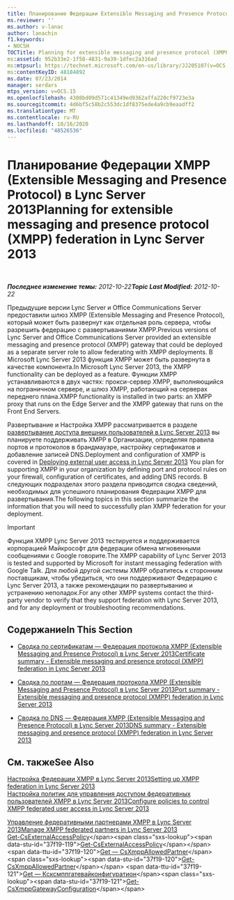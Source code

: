 ```yaml
---
title: Планирование Федерации Extensible Messaging and Presence Protocol (XMPP)
ms.reviewer: ''
ms.author: v-lanac
author: lanachin
f1.keywords:
- NOCSH
TOCTitle: Planning for extensible messaging and presence protocol (XMPP) federation
ms:assetid: 952b33e2-1f58-4831-9a39-1dfec2a316ad
ms:mtpsurl: https://technet.microsoft.com/en-us/library/JJ205107(v=OCS.15)
ms:contentKeyID: 48184892
ms.date: 07/23/2014
manager: serdars
mtps_version: v=OCS.15
ms.openlocfilehash: 4308bd09d571c41349ed9362affa220cf9723e3a
ms.sourcegitcommit: 4d6bf5c58b2c553dc1df8375ede4a9cb9eaadff2
ms.translationtype: MT
ms.contentlocale: ru-RU
ms.lasthandoff: 10/16/2020
ms.locfileid: "48526536"
---
```

# <a name="planning-for-extensible-messaging-and-presence-protocol-xmpp-federation-in-lync-server-2013"></a><span data-ttu-id="37f19-102">Планирование Федерации XMPP (Extensible Messaging and Presence Protocol) в Lync Server 2013</span><span class="sxs-lookup"><span data-stu-id="37f19-102">Planning for extensible messaging and presence protocol (XMPP) federation in Lync Server 2013</span></span>

<div data-xmlns="http://www.w3.org/1999/xhtml">

<div class="topic" data-xmlns="http://www.w3.org/1999/xhtml" data-msxsl="urn:schemas-microsoft-com:xslt" data-cs="https://msdn.microsoft.com/">

<div data-asp="https://msdn2.microsoft.com/asp">



</div>

<div id="mainSection">

<div id="mainBody">

<span> </span>

<span data-ttu-id="37f19-103">_**Последнее изменение темы:** 2012-10-22_</span><span class="sxs-lookup"><span data-stu-id="37f19-103">_**Topic Last Modified:** 2012-10-22_</span></span>

<span data-ttu-id="37f19-104">Предыдущие версии Lync Server и Office Communications Server предоставили шлюз XMPP (Extensible Messaging and Presence Protocol), который может быть развернут как отдельная роль сервера, чтобы разрешить федерацию с развертываниями XMPP.</span><span class="sxs-lookup"><span data-stu-id="37f19-104">Previous versions of Lync Server and Office Communications Server provided an extensible messaging and presence protocol (XMPP) gateway that could be deployed as a separate server role to allow federating with XMPP deployments.</span></span> <span data-ttu-id="37f19-105">В Microsoft Lync Server 2013 функция XMPP может быть развернута в качестве компонента.</span><span class="sxs-lookup"><span data-stu-id="37f19-105">In Microsoft Lync Server 2013, the XMPP functionality can be deployed as a feature.</span></span> <span data-ttu-id="37f19-106">Функции XMPP устанавливаются в двух частях: прокси-сервер XMPP, выполняющийся на пограничном сервере, и шлюз XMPP, работающий на серверах переднего плана.</span><span class="sxs-lookup"><span data-stu-id="37f19-106">XMPP functionality is installed in two parts: an XMPP proxy that runs on the Edge Server and the XMPP gateway that runs on the Front End Servers.</span></span>

<span data-ttu-id="37f19-107">Развертывание и Настройка XMPP рассматривается в разделе [развертывание доступа внешних пользователей в Lync Server 2013](lync-server-2013-deploying-external-user-access.md) вы планируете поддерживать XMPP в Организации, определяя правила портов и протоколов в брандмауэре, настройку сертификатов и добавление записей DNS.</span><span class="sxs-lookup"><span data-stu-id="37f19-107">Deployment and configuration of XMPP is covered in [Deploying external user access in Lync Server 2013](lync-server-2013-deploying-external-user-access.md) You plan for supporting XMPP in your organization by defining port and protocol rules on your firewall, configuration of certificates, and adding DNS records.</span></span> <span data-ttu-id="37f19-108">В следующих подразделах этого раздела приводится сводка сведений, необходимых для успешного планирования Федерации XMPP для развертывания.</span><span class="sxs-lookup"><span data-stu-id="37f19-108">The following topics in this section summarize the information that you will need to successfully plan XMPP federation for your deployment.</span></span>

<div>


> [!IMPORTANT]
> <span data-ttu-id="37f19-109">Функция XMPP Lync Server 2013 тестируется и поддерживается корпорацией Майкрософт для федерации обмена мгновенными сообщениями с Google говорите.</span><span class="sxs-lookup"><span data-stu-id="37f19-109">The XMPP capability of Lync Server 2013 is tested and supported by Microsoft for instant messaging federation with Google Talk.</span></span> <span data-ttu-id="37f19-110">Для любой другой системы XMPP обратитесь к сторонним поставщикам, чтобы убедиться, что они поддерживают Федерацию с Lync Server 2013, а также рекомендации по развертыванию и устранению неполадок.</span><span class="sxs-lookup"><span data-stu-id="37f19-110">For any other XMPP systems contact the third-party vendor to verify that they support federation with Lync Server 2013, and for any deployment or troubleshooting recommendations.</span></span>



</div>

<div>

## <a name="in-this-section"></a><span data-ttu-id="37f19-111">Содержание</span><span class="sxs-lookup"><span data-stu-id="37f19-111">In This Section</span></span>

  - [<span data-ttu-id="37f19-112">Сводка по сертификатам — Федерация протокола XMPP (Extensible Messaging and Presence Protocol) в Lync Server 2013</span><span class="sxs-lookup"><span data-stu-id="37f19-112">Certificate summary - Extensible messaging and presence protocol (XMPP) federation in Lync Server 2013</span></span>](lync-server-2013-certificate-summary-extensible-messaging-and-presence-protocol-xmpp-federation.md)

  - [<span data-ttu-id="37f19-113">Сводка по портам — Федерация протокола XMPP (Extensible Messaging and Presence Protocol) в Lync Server 2013</span><span class="sxs-lookup"><span data-stu-id="37f19-113">Port summary - Extensible messaging and presence protocol (XMPP) federation in Lync Server 2013</span></span>](lync-server-2013-port-summary-extensible-messaging-and-presence-protocol-xmpp-federation.md)

  - [<span data-ttu-id="37f19-114">Сводка по DNS — Федерация XMPP (Extensible Messaging and Presence Protocol) в Lync Server 2013</span><span class="sxs-lookup"><span data-stu-id="37f19-114">DNS summary - Extensible messaging and presence protocol (XMPP) federation in Lync Server 2013</span></span>](lync-server-2013-dns-summary-extensible-messaging-and-presence-protocol-xmpp-federation.md)

</div>

<div>

## <a name="see-also"></a><span data-ttu-id="37f19-115">См. также</span><span class="sxs-lookup"><span data-stu-id="37f19-115">See Also</span></span>


[<span data-ttu-id="37f19-116">Настройка Федерации XMPP в Lync Server 2013</span><span class="sxs-lookup"><span data-stu-id="37f19-116">Setting up XMPP federation in Lync Server 2013</span></span>](lync-server-2013-setting-up-xmpp-federation.md)  
[<span data-ttu-id="37f19-117">Настройка политик для управления доступом федеративных пользователей XMPP в Lync Server 2013</span><span class="sxs-lookup"><span data-stu-id="37f19-117">Configure policies to control XMPP federated user access in Lync Server 2013</span></span>](lync-server-2013-configure-policies-to-control-xmpp-federated-user-access.md)  


[<span data-ttu-id="37f19-118">Управление федеративными партнерами XMPP в Lync Server 2013</span><span class="sxs-lookup"><span data-stu-id="37f19-118">Manage XMPP federated partners in Lync Server 2013</span></span>](lync-server-2013-manage-xmpp-federated-partners-for-your-organization.md)  
<span data-ttu-id="37f19-119">[Get-CsExternalAccessPolicy](https://technet.microsoft.com/library/Gg425805(v=OCS.15))</span><span class="sxs-lookup"><span data-stu-id="37f19-119">[Get-CsExternalAccessPolicy](https://technet.microsoft.com/library/Gg425805(v=OCS.15))</span></span>  
<span data-ttu-id="37f19-120">[Get — CsXmppAllowedPartner](https://technet.microsoft.com/library/JJ204981(v=OCS.15))</span><span class="sxs-lookup"><span data-stu-id="37f19-120">[Get-CsXmppAllowedPartner](https://technet.microsoft.com/library/JJ204981(v=OCS.15))</span></span>  
<span data-ttu-id="37f19-121">[Get — Ксксмппгатевайконфигуратион](https://technet.microsoft.com/library/JJ204869(v=OCS.15))</span><span class="sxs-lookup"><span data-stu-id="37f19-121">[Get-CsXmppGatewayConfiguration](https://technet.microsoft.com/library/JJ204869(v=OCS.15))</span></span>  
  

</div>

</div>

<span> </span>

</div>

</div>

</div>

